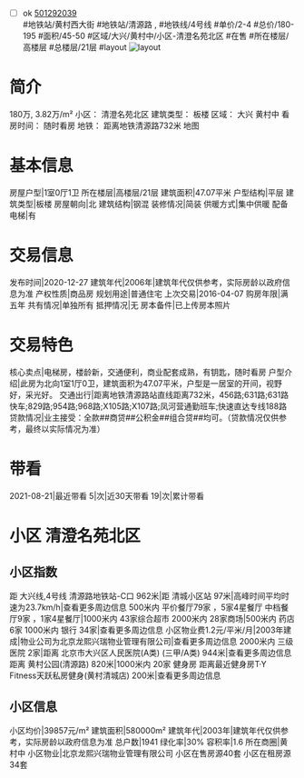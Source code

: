 - [ ] ok [501292039](https://bj.5i5j.com/ershoufang/501292039.html)  
 #地铁站/黄村西大街 #地铁站/清源路 ,  #地铁线/4号线
#单价/2-4 #总价/180-195 #面积/45-50   #区域/大兴/黄村中/小区-清澄名苑北区 #在售 #所在楼层/高楼层 #总楼层/21层 #layout 
![layout](http://image2a.5i5j.com/bdir/layout/469db3af74804880938b9505e1ecd290.jpg_P5.jpg) 
# 简介 
 180万,  3.82万/m² 
小区： 清澄名苑北区
建筑类型： 板楼
区域： 大兴 黄村中
看房时间： 随时看房
地铁： 距离地铁清源路732米 地图
# 基本信息 
 房屋户型|1室0厅1卫
所在楼层|高楼层/21层
建筑面积|47.07平米
户型结构|平层
建筑类型|板楼
房屋朝向|北
建筑结构|钢混
装修情况|简装
供暖方式|集中供暖
配备电梯|有
# 交易信息 
 发布时间|2020-12-27
建筑年代|2006年|建筑年代仅供参考，实际房龄以政府信息为准
产权性质|商品房
规划用途|普通住宅
上次交易|2016-04-07
购房年限|满五年
共有情况|单独所有
抵押情况|无
房本备件|已上传房本照片
# 交易特色 
 核心卖点|电梯房，楼龄新，交通便利，商业配套成熟，有钥匙，随时看房
户型介绍|此房为北向1室1厅0卫，建筑面积为47.07平米，户型是一居室的开间，视野好，采光好。
交通出行|距离地铁清源路站直线距离732米，456路;631路;631路快车;829路;954路;968路;X105路;X107路;凤河营通勤班车;快速直达专线188路
贷款情况|业主接受：全款##商贷##公积金##组合贷##均可。（贷款情况仅供参考，最终以实际情况为准）
# 带看 
 2021-08-21|最近带看	 5|次|近30天带看	 19|次|累计带看
# 小区 清澄名苑北区
## 小区指数 
 距 大兴线,4号线 清源路地铁站-C口 962米|距 清城小区站 97米|高峰时间平均时速为23.7km/h|查看更多周边信息
500米内 平价餐厅79家 ，5家4星餐厅
中档餐厅9家 ，1家4星餐厅|1000米内 43家综合超市
2000米内 28家商场|500米内 药店 6家
1000米内 银行 34家|查看更多周边信息
小区物业费1.2元/平米/月|2003年建成|物业公司为北京龙熙兴瑞物业管理有限公司|查看更多周边信息
2000米内 三级医院 2家|距离 北京市大兴区人民医院(A类) (三甲/A类) 944米|查看更多周边信息
距离 黄村公园(清源路) 820米|1000米内 20家 健身房
距离最近健身房T·Y Fitness天跃私房健身(黄村清城店) 200米|查看更多周边信息
## 小区信息 
 小区均价|39857元/m²
建筑面积|580000m²
建筑年代|2003年|建筑年代仅供参考，实际房龄以政府信息为准
总户数|1941
绿化率|30%
容积率|1.6
所在商圈|黄村中
小区物业|北京龙熙兴瑞物业管理有限公司
小区在售房源40套
小区在租房源34套
